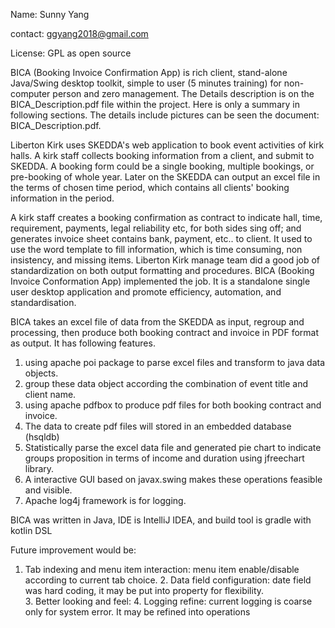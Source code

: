                         
Name: Sunny Yang 

contact: ggyang2018@gmail.com

License: GPL as open source  


BICA (Booking Invoice Confirmation App) is rich client, stand-alone Java/Swing desktop toolkit, simple to user (5 minutes training) for non-computer person and zero management. The Details description is on the BICA_Description.pdf file within the project. Here is only a summary in following sections. The details include pictures can be seen the document: BICA_Description.pdf.  

Liberton Kirk uses SKEDDA's web application to book event activities of kirk halls. A kirk staff collects booking information from a client, and submit to SKEDDA. A booking form could be a single booking, multiple bookings,  or pre-booking of whole year. Later on the SKEDDA can output an excel file in the terms of chosen time period, which contains all clients' booking information in the period.    

A kirk staff creates a booking confirmation as contract to indicate hall, time, requirement, payments, legal reliability etc, for both sides sing off; and generates invoice sheet contains bank, payment, etc.. to client. It used to use the word template to fill information, which is time consuming, non insistency, and missing items. Liberton Kirk manage team did a good job of standardization on both output formatting and procedures. BICA (Booking Invoice Conformation App) implemented the job. It is a standalone single user desktop application and promote efficiency, automation, and standardisation.

BICA takes an excel file of data from the SKEDDA as input, regroup and processing, then produce both booking contract and invoice in PDF format as output. It has following features.
  1. using apache poi package to parse excel files and transform to java data objects.
  2. group these data object according the combination of event title and client name.
  3. using apache pdfbox to produce pdf files for both booking contract and invoice.
  4. The data to create pdf files will stored in an embedded database (hsqldb)
  5. Statistically parse the excel data file and generated pie chart to indicate groups proposition in terms of income and duration using jfreechart library.
  6. A interactive GUI based on javax.swing makes these operations feasible and visible.
  7. Apache log4j framework is for logging.

BICA was written in Java,  IDE is IntelliJ IDEA, and build tool is gradle with kotlin DSL

Future improvement would be: 
  1. Tab indexing and menu item interaction: menu item enable/disable according to current tab choice. 
	2. Data field configuration: date field was hard coding, it may be put into property for flexibility.  
	3. Better looking and feel: 
	4. Logging refine: current logging is coarse only for system error. It may be refined into operations 
